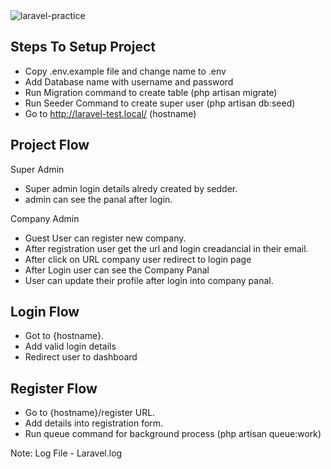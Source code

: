 <img src="https://www.google.com/url?sa=i&url=https%3A%2F%2Findiabizassist.com%2Fcompany-registrations%2F&psig=AOvVaw2I_45fXHNgNHo436olKUZ1&ust=1674719585580000&source=images&cd=vfe&ved=0CBAQjRxqFwoTCKi0--ie4vwCFQAAAAAdAAAAABAI" alt="laravel-practice" />

## Steps To Setup Project

- Copy .env.example file and change name to .env
- Add Database name with username and password
- Run Migration command to create table (php artisan migrate)
- Run Seeder Command to create super user (php artisan db:seed)
- Go to http://laravel-test.local/ (hostname)

## Project Flow

Super Admin
- Super admin login details alredy created by sedder.
- admin can see the panal after login.

Company Admin
- Guest User can register new company.
- After registration user get the url and login creadancial in their email.
- After click on URL company user redirect to login page
- After Login user can see the Company Panal
- User can update their profile after login into company panal.

## Login Flow

- Got to {hostname}.
- Add valid login details
- Redirect user to dashboard

## Register Flow

- Go to {hostname}/register URL.
- Add details into registration form.
- Run queue command for background process (php artisan queue:work)


Note: Log File - Laravel.log